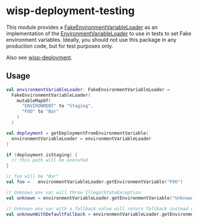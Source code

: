 # wisp-deployment-testing

This module provides
a [FakeEnvironmentVariableLoader](https://github.com/cashapp/wisp/blob/main/wisp-deployment-testing/src/main/kotlin/wisp/deployment/FakeEnvironmentVariableLoader.kt)
as an implementation of
the [EnvironmentVariableLoader](https://github.com/cashapp/wisp/blob/main/wisp-deployment/src/main/kotlin/wisp/deployment/EnvironmentVariableLoader.kt)
to use in tests to set Fake environment variables. Ideally, you should not use this package in any production code, but
for test purposes only.

Also see [wisp-deployment](https://github.com/cashapp/wisp/tree/main/wisp-deployment).

## Usage

```kotlin
val environmentVariableLoader: FakeEnvironmentVariableLoader = 
  FakeEnvironmentVariableLoader(
    mutableMapOf(
      "ENVIRONMENT" to "Staging",
      "FOO" to "Bar"
    )
  )

val deployment = getDeploymentFromEnvironmentVariable(
  environmentVariableLoader = environmentVariableLoader
)

if (deployment.isStaging) {
  // this path will be executed
}

// foo will be "Bar"
val foo =   environmentVariableLoader.getEnvironmentVariable("FOO")

// Unknown env var will throw IllegalStateException
val unknown = environmentVariableLoader.getEnvironmentVariable("Unknown")

// Unknown env var with a fallback value will return fallback instead of throwing IllegalStateException
val unknownWithDefaultFallback = environmentVariableLoader.getEnvironmentVariable("UNKNOWN", "FALLBACK") // "FALLBACK"
```
